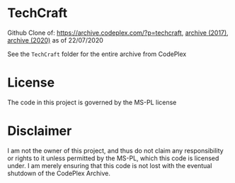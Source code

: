 # TechCraft
Github Clone of: https://archive.codeplex.com/?p=techcraft, [archive (2017)](https://web.archive.org/web/20170814020600/http://techcraft.codeplex.com/), [archive (2020)](https://web.archive.org/web/20191009012508/https://archive.codeplex.com/?p=techcraft) as of 22/07/2020

See the `TechCraft` folder for the entire archive from CodePlex

# License
The code in this project is governed by the MS-PL license

#  Disclaimer
I am not the owner of this project, and thus do not claim any responsibility or rights to it unless permitted by the MS-PL, which this code is licensed under. I am merely ensuring that this code is not lost with the eventual shutdown of the CodePlex Archive.